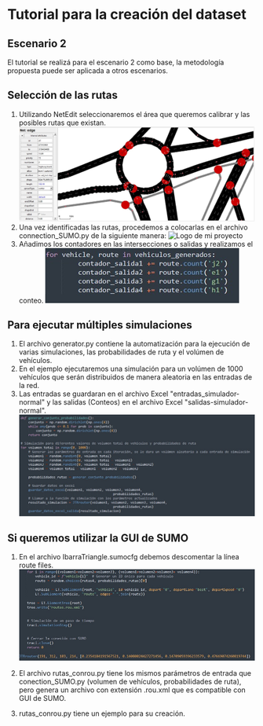 # Tutorial para la creación del dataset

## Escenario 2
El tutorial se realizá para el escenario 2 como base, la metodología propuesta puede ser aplicada a otros escenarios.
## Selección de las rutas
1. Utilizando NetEdit seleccionaremos el área que queremos calibrar y las posibles rutas que existan.
![Logo de mi proyecto](https://github.com/Stevendlc99/Calibration-SUMO/raw/main/Images/netedit.jpeg)
3. Una vez identificadas las rutas, procedemos a colocarlas en el archivo connection_SUMO.py de la siguiente manera:
![Logo de mi proyecto](https://github.com/Stevendlc99/Calibration-SUMO/raw/main/Images/rutas.jpeg)
5. Añadimos los contadores en las intersecciones o salidas y realizamos el conteo.
![Logo de mi proyecto](https://github.com/Stevendlc99/Calibration-SUMO/raw/main/Images/contadores.jpeg)
## Para ejecutar múltiples simulaciones

1. El archivo generator.py contiene la automatización para la ejecución de varias simulaciones, las probabilidades de ruta y el volúmen de vehículos.
2. En el ejemplo ejecutaremos una simulación para un volúmen de 1000 vehículos que serán distribuidos de manera aleatoria en las entradas de la red.
3. Las entradas se guardaran en el archivo Excel "entradas_simulador-normal" y las salidas (Conteos) en el archivo Excel "salidas-simulador-normal".
![Logo de mi proyecto](https://github.com/Stevendlc99/Calibration-SUMO/raw/main/Images/generador.jpeg)
## Si queremos utilizar la GUI de SUMO 
1. En el archivo IbarraTriangle.sumocfg debemos descomentar la línea route files.
![Logo de mi proyecto](https://github.com/Stevendlc99/Calibration-SUMO/raw/main/Images/rou.jpeg)
3. El archivo rutas_conrou.py tiene los mismos parámetros de entrada que conection_SUMO.py (volumen de vehículos, probabilidades de ruta), pero genera un archivo con extensión .rou.xml que es compatible con GUI de SUMO.

5. rutas_conrou.py tiene un ejemplo para su creación. 


